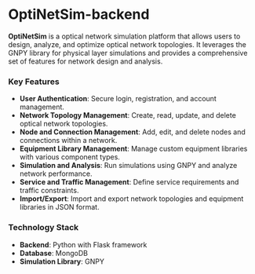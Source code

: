 # OptiNetSim-backend

**OptiNetSim** is a optical network simulation platform that allows users to design, analyze, and optimize optical network topologies. It leverages the GNPY library for physical layer simulations and provides a comprehensive set of features for network design and analysis.

### Key Features

* **User Authentication**: Secure login, registration, and account management.
* **Network Topology Management**: Create, read, update, and delete optical network topologies.
* **Node and Connection Management**: Add, edit, and delete nodes and connections within a network.
* **Equipment Library Management**: Manage custom equipment libraries with various component types.
* **Simulation and Analysis**: Run simulations using GNPY and analyze network performance.
* **Service and Traffic Management**: Define service requirements and traffic constraints.
* **Import/Export**: Import and export network topologies and equipment libraries in JSON format.

### Technology Stack

* **Backend**: Python with Flask framework
* **Database**: MongoDB
* **Simulation Library**: GNPY

